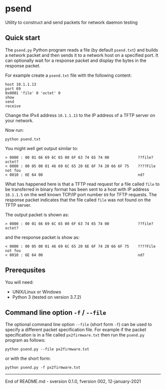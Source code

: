 # psend

Utility to construct and send packets for network daemon testing

## Quick start

The `psend.py` Python program reads a file (by default `psend.txt`) and builds a network packet
and then sends it to a network host on a specified port. It can optionally wait for a response
packet and display the bytes in the response packet.

For example create a `psend.txt` file with the following content:

```
host 10.1.1.13
port 69
0x0001 'file' 0 'octet' 0
show
send
receive
```

Change the IPx4 address `10.1.1.13` to the IP address of a TFTP server
on your network.

Now run:

```
python psend.txt
```

You might well get output similar to:

```
> 0000 : 00 01 66 69 6C 65 00 6F 63 74 65 74 00             ??file?octet?
< 0000 : 00 05 00 01 46 69 6C 65 20 6E 6F 74 20 66 6F 75    ????File not fou
< 0010 : 6E 64 00                                           nd?
```

What has happened here is that a TFTP read request for a file called `file` to be transferred in
binary format has been sent to a host with IP address `10.1.1.5` on the well known TCP/IP port
number `69` for TFTP requests. The response packet indicates that the file called `file` was
not found on the TFTP server.

The output packet is shown as:

```
> 0000 : 00 01 66 69 6C 65 00 6F 63 74 65 74 00             ??file?octet?
```

and the response packet is show as:

```
< 0000 : 00 05 00 01 46 69 6C 65 20 6E 6F 74 20 66 6F 75    ????File not fou
< 0010 : 6E 64 00                                           nd?
```




## Prerequsites

You will need:

+ UNIX/Linux or Windows
+ Python 3 (tested on version 3.7.2)

## Command line option `-f` / `--file`

The optional command line option `--file` (short form `-f`) can be used to specify a
different packet specification file. For example if the packet specification is in a file called
`px2firmware.txt` then run the `psend.py` program as follows:

```
python psend.py --file px2firmware.txt
```

or with the short form:

```
python psend.py -f px2firmware.txt
```




----------------------------------------------------------------

End of README.md - sversion 0.1.0, fversion 002, 12-january-2021
